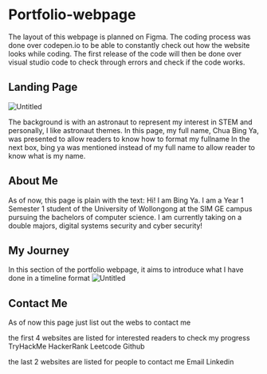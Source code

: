 # Portfolio-webpage

The layout of this webpage is planned on Figma. 
The coding process was done over codepen.io to be able to constantly check out how the website looks while coding. 
The first release of the code will then be done over visual studio code to check through errors and check if the code works.

## Landing Page
![Untitled](https://user-images.githubusercontent.com/74776084/137858877-81451cb4-9110-4031-96f3-1d5a561186e4.jpg)

The background is with an astronaut to represent my interest in STEM and personally, I like astronaut themes.
In this page, my full name, Chua Bing Ya, was presented to allow readers to know how to format my fullname
In the next box, bing ya was mentioned instead of my full name to allow reader to know what is my name.

## About Me

As of now, this page is plain with the text:
Hi! I am Bing Ya. I am a Year 1 Semester 1 student of the University of Wollongong at the SIM GE campus pursuing the bachelors of computer science. I am currently taking on a double majors, digital systems security and cyber security! 

## My Journey
In this section of the portfolio webpage, it aims to introduce what I have done in a timeline format
![Untitled](https://user-images.githubusercontent.com/74776084/137837357-c4e9786e-74d8-41b4-ba76-a2eb0a2ade0a.jpg)


## Contact Me
As of now this page just list out the webs to contact me

the first 4 websites are listed for interested readers to check my progress 
TryHackMe
HackerRank
Leetcode
Github

the last 2 websites are listed for people to contact me
Email
Linkedin
